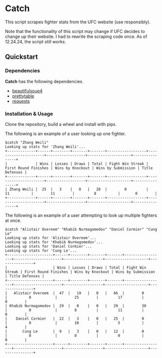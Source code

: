 # Catch

This script scrapes fighter stats from the UFC website (use responsibly).

Note that the functionality of this script may change if UFC decides to change up their website. I had to rewrite the scraping code once. As of 12.24.24, the script still works.

## Quickstart

### Dependencies

**Catch** has the following dependencies.

* [beautifulsoup4](https://code.launchpad.net/beautifulsoup)
* [prettytable](https://github.com/prettytable/prettytable)
* [requests](https://github.com/psf/requests)

### Installation & Usage

Clone the repository, build a wheel and install with pipx.

The following is an example of a user looking up one fighter.

```
$catch "Zhang Weili"
Looking up stats for 'Zhang Weili'...
+-------------+------+--------+-------+-------+------------------+----------------------+------------------+--------------------+----------------+
|             | Wins | Losses | Draws | Total | Fight Win Streak | First Round Finishes | Wins by Knockout | Wins by Submission | Title Defenses |
+-------------+------+--------+-------+-------+------------------+----------------------+------------------+--------------------+----------------+
| Zhang Weili |  25  |   3    |   0   |   28  |        0         |          11          |        11        |         8          |       0        |
+-------------+------+--------+-------+-------+------------------+----------------------+------------------+--------------------+----------------+
```

The following is an example of a user attempting to look up multiple fighters at once.

```
$catch "Alistair Overeem" "Khabib Nurmagomedov" "Daniel Cormier" "Cung Le"
Looking up stats for 'Alistair Overeem'...
Looking up stats for 'Khabib Nurmagomedov'...
Looking up stats for 'Daniel Cormier'...
Looking up stats for 'Cung Le'...
+---------------------+------+--------+-------+-------+------------------+----------------------+------------------+--------------------+----------------+
|                     | Wins | Losses | Draws | Total | Fight Win Streak | First Round Finishes | Wins by Knockout | Wins by Submission | Title Defenses |
+---------------------+------+--------+-------+-------+------------------+----------------------+------------------+--------------------+----------------+
|   Alistair Overeem  |  47  |   19   |   0   |   66  |        0         |          0           |        25        |         17         |       0        |
| Khabib Nurmagomedov |  29  |   0    |   0   |   29  |        30        |          0           |        8         |         11         |       0        |
|    Daniel Cormier   |  22  |   3    |   0   |   25  |        0         |          0           |        10        |         5          |       4        |
|       Cung Le       |  9   |   3    |   0   |   12  |        0         |          0           |        0         |         0          |       0        |
+---------------------+------+--------+-------+-------+------------------+----------------------+------------------+--------------------+----------------+
```
